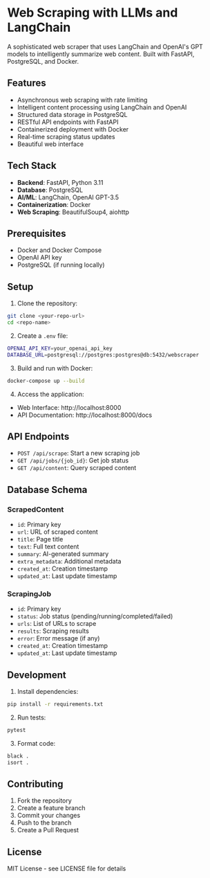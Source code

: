 # Web Scraping with LLMs and LangChain

A sophisticated web scraper that uses LangChain and OpenAI's GPT models to intelligently summarize web content. Built with FastAPI, PostgreSQL, and Docker.

## Features

- Asynchronous web scraping with rate limiting
- Intelligent content processing using LangChain and OpenAI
- Structured data storage in PostgreSQL
- RESTful API endpoints with FastAPI
- Containerized deployment with Docker
- Real-time scraping status updates
- Beautiful web interface

## Tech Stack

- **Backend**: FastAPI, Python 3.11
- **Database**: PostgreSQL
- **AI/ML**: LangChain, OpenAI GPT-3.5
- **Containerization**: Docker
- **Web Scraping**: BeautifulSoup4, aiohttp

## Prerequisites

- Docker and Docker Compose
- OpenAI API key
- PostgreSQL (if running locally)

## Setup

1. Clone the repository:
```bash
git clone <your-repo-url>
cd <repo-name>
```

2. Create a `.env` file:
```bash
OPENAI_API_KEY=your_openai_api_key
DATABASE_URL=postgresql://postgres:postgres@db:5432/webscraper
```

3. Build and run with Docker:
```bash
docker-compose up --build
```

4. Access the application:
- Web Interface: http://localhost:8000
- API Documentation: http://localhost:8000/docs

## API Endpoints

- `POST /api/scrape`: Start a new scraping job
- `GET /api/jobs/{job_id}`: Get job status
- `GET /api/content`: Query scraped content

## Database Schema

### ScrapedContent
- `id`: Primary key
- `url`: URL of scraped content
- `title`: Page title
- `text`: Full text content
- `summary`: AI-generated summary
- `extra_metadata`: Additional metadata
- `created_at`: Creation timestamp
- `updated_at`: Last update timestamp

### ScrapingJob
- `id`: Primary key
- `status`: Job status (pending/running/completed/failed)
- `urls`: List of URLs to scrape
- `results`: Scraping results
- `error`: Error message (if any)
- `created_at`: Creation timestamp
- `updated_at`: Last update timestamp

## Development

1. Install dependencies:
```bash
pip install -r requirements.txt
```

2. Run tests:
```bash
pytest
```

3. Format code:
```bash
black .
isort .
```

## Contributing

1. Fork the repository
2. Create a feature branch
3. Commit your changes
4. Push to the branch
5. Create a Pull Request

## License

MIT License - see LICENSE file for details 